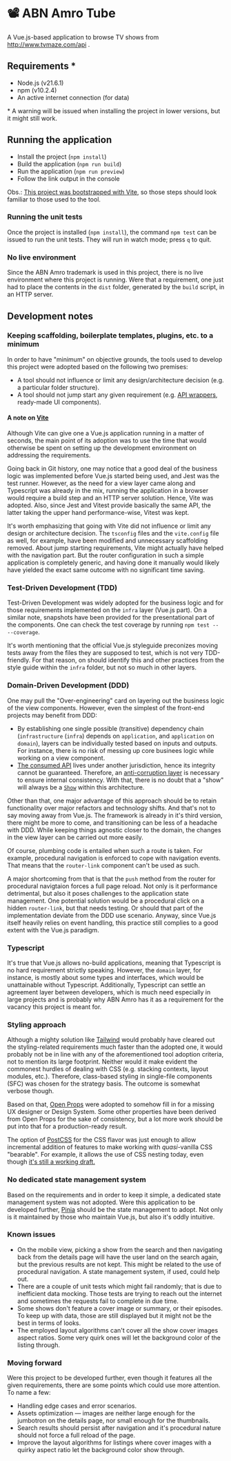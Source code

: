 # 📽️ ABN Amro Tube

A Vue.js-based application to browse TV shows from http://www.tvmaze.com/api .

## Requirements \*

- Node.js (v21.6.1)
- npm (v10.2.4)
- An active internet connection (for data)

\* A warning will be issued when installing the project in lower versions, but it might still work.

## Running the application

- Install the project (`npm install`)
- Build the application (`npm run build`)
- Run the application (`npm run preview`)
- Follow the link output in the console

Obs.: [This project was bootstrapped with Vite](#keeping-scaffolding-boilerplate-templates-plugins-etc-to-a-minimum), so those steps should look familiar to those used to the tool.

### Running the unit tests

Once the project is installed (`npm install`), the command `npm test` can be issued to run the unit tests. They will run in watch mode; press `q` to quit.

### No live environment

Since the ABN Amro trademark is used in this project, there is no live environment where this project is running. Were that a requirement, one just had to place the contents in the `dist` folder, generated by the `build` script, in an HTTP server.

## Development notes

### Keeping scaffolding, boilerplate templates, plugins, etc. to a minimum

In order to have "minimum" on objective grounds, the tools used to develop this project were adopted based on the following two premises:

- A tool should not influence or limit any design/architecture decision (e.g. a particular folder structure).
- A tool should not jump start any given requirement (e.g. [API wrappers](https://www.npmjs.com/search?q=tvmaze), ready-made UI components).

#### A note on [Vite](https://vitejs.dev/)

Although Vite can give one a Vue.js application running in a matter of seconds, the main point of its adoption was to use the time that would otherwise be spent on setting up the development environment on addressing the requirements.

Going back in Git history, one may notice that a good deal of the business logic was implemented before Vue.js started being used, and Jest was the test runner. However, as the need for a view layer came along and Typescript was already in the mix, running the application in a browser would require a build step and an HTTP server solution. Hence, Vite was adopted. Also, since Jest and Vitest provide basically the same API, the latter taking the upper hand performance-wise, Vitest was kept.

It's worth emphasizing that going with Vite did not influence or limit any design or architecture decision. The `tsconfig` files and the `vite.config` file as well, for example, have been modified and unnecessary scaffolding removed. About jump starting requirements, Vite might actually have helped with the navigation part. But the router configuration in such a simple application is completely generic, and having done it manually would likely have yielded the exact same outcome with no significant time saving.

### Test-Driven Development (TDD)

Test-Driven Development was widely adopted for the business logic and for those requirements implemented on the `infra` layer (Vue.js part). On a similar note, snapshots have been provided for the presentational part of the components. One can check the test coverage by running `npm test -- --coverage`.

It's worth mentioning that the official Vue.js styleguide preconizes moving tests away from the files they are supposed to test, which is not very TDD-friendly. For that reason, on should identify this and other practices from the style guide within the `infra` folder, but not so much in other layers.

### Domain-Driven Development (DDD)

One may pull the "Over-engineering" card on layering out the business logic of the view components. However, even the simplest of the front-end projects may benefit from DDD:

- By establishing one single possible (transitive) dependency chain (`infrastructure` (`infra`) depends on `application`, and `application` on `domain`), layers can be individually tested based on inputs and outputs. For instance, there is no risk of messing up core businees logic while working on a view component.
- [The consumed API](https://www.tvmaze.com/api) lives under another jurisdiction, hence its integrity cannot be guaranteed. Therefore, an [anti-corruption layer](https://learn.microsoft.com/en-us/azure/architecture/patterns/anti-corruption-layer) is necessary to ensure internal consistency. With that, there is no doubt that a "show" will always be a [`Show`](./domain/show/entity.ts) within this architecture.

Other than that, one major advantage of this approach should be to retain functionality over major refactors and technology shifts. And that's not to say moving away from Vue.js. The framework is already in it's third version, there might be more to come, and transitioning can be less of a headache with DDD. While keeping things agnostic closer to the domain, the changes in the view layer can be carried out more easily.

Of course, plumbing code is entailed when such a route is taken. For example, procedural navigation is enforced to cope with navigation events. That means that the `router-link` component can't be used as such.

A major shortcoming from that is that the `push` method from the router for procedural navigtaion forces a full page reload. Not only is it performance detrimental, but also it poses challenges to the application state management. One potential solution would be a procedural click on a hidden `router-link`, but that needs testing. Or should that part of the implementation deviate from the DDD use scenario. Anyway, since Vue.js itself heavily relies on event handling, this practice still complies to a good extent with the Vue.js paradigm.

### Typescript

It's true that Vue.js allows no-build applications, meaning that Typescript is no hard requirement strictly speaking. However, the `domain` layer, for instance, is mostly about some types and interfaces, which would be unattainable without Typescript. Additionally, Typescript can settle an agreement layer between developers, which is much need especially in large projects and is probably why ABN Amro has it as a requirement for the vacancy this project is meant for.

### Styling approach

Although a mighty solution like [Tailwind](https://tailwindcss.com/) would probably have cleared out the styling-related requirements much faster than the adopted one, it would probably not be in line with any of the aforementioned tool adoption criteria, not to mention its large footprint. Neither would it make evident the commonest hurdles of dealing with CSS (e.g. stacking contexts, layout modules, etc.). Therefore, class-based styling in single-file components (SFC) was chosen for the strategy basis. The outcome is somewhat verbose though.

Based on that, [Open Props](https://open-props.style/) were adopted to somehow fill in for a missing UX designer or Design System. Some other properties have been derived from Open Props for the sake of consistency, but a lot more work should be put into that for a production-ready result.

The option of [PostCSS](https://postcss.org/) for the CSS flavor was just enough to allow incremental addition of features to make working with _quasi_-vanilla CSS "bearable". For example, it allows the use of CSS nesting today, even though [it's still a working draft.](https://caniuse.com/css-nesting)

### No dedicated state management system

Based on the requirements and in order to keep it simple, a dedicated state management system was not adopted. Were this application to be developed further, [Pinia](https://pinia.vuejs.org/) should be the state management to adopt. Not only is it maintained by those who maintain Vue.js, but also it's oddly intuitive.

### Known issues

- On the mobile view, picking a show from the search and then navigating back from the details page will have the user land on the search again, but the previous results are not kept. This might be related to the use of procedural navigation. A state management system, if used, could help out.
- There are a couple of unit tests which might fail randomly; that is due to inefficient data mocking. Those tests are trying to reach out the internet and sometimes the requests fail to complete in due time.
- Some shows don't feature a cover image or summary, or their episodes. To keep up with data, those are still displayed but it might not be the best in terms of looks.
- The employed layout algorithms can't cover all the show cover images aspect ratios. Some very quirk ones will let the background color of the listing through.

### Moving forward

Were this project to be developed further, even though it features all the given requirements, there are some points which could use more attention. To name a few:

- Handling edge cases and error scenarios.
- Assets optimization — images are neither large enough for the jumbotron on the details page, nor small enough for the thumbnails.
- Search results should persist after navigation and it's procedural nature should not force a full reload of the page.
- Improve the layout algorithms for listings where cover images with a quirky aspect ratio let the background color show through.

